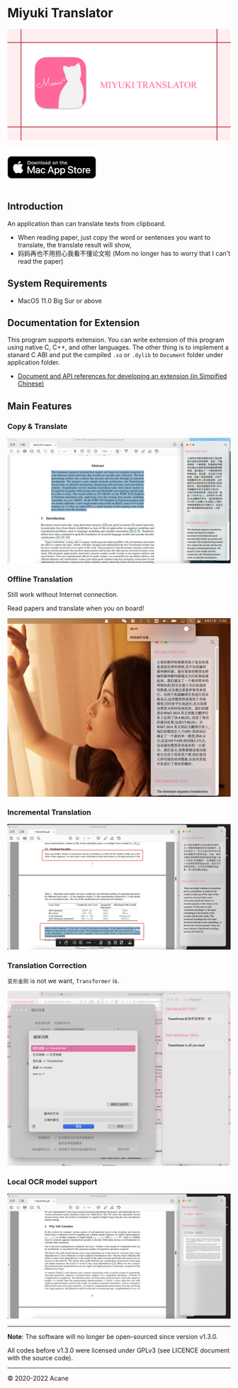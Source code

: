 # Miyuki Translator

<p align="center">
<img src="docs/social.png" ><br/>
</p>
<a href="https://apps.apple.com/cn/app/miyuki%E7%BF%BB%E8%AF%91%E5%99%A8/id1548115311"><img src="docs/download-from-appstore.png" width="200"/></a>

## Introduction

An application than can translate texts from clipboard.

* When reading paper, just copy the word or sentenses you want to translate, the translate result will show,
* 妈妈再也不用担心我看不懂论文啦 (Mom no longer has to worry that I can't read the paper)

## System Requirements
* MacOS 11.0 Big Sur or above

## Documentation for Extension

This program supports extension. You can write extension of this program using native C, C++, and other languages. The other thing is 
to implement a stanard C ABI and put the compiled `.so` or `.dylib` to `Document` folder under application folder.

* <a href="docs/documentation_write_extension.md">Document and API references for developing an extension (in Simpified Chinese)</a>

## Main Features

### Copy & Translate

<img src="docs/example.png" alt="drawing" >

### Offline Translation

Still work without Internet connection.

Read papers and translate when you on board!

<img src="docs/offline_translate.png" alt="offline translation" >

### Incremental Translation

<img src="docs/incremental.png" alt="drawing" >

### Translation Correction

`变形金刚` is not we want, `Transformer` is.

<img src="docs/correction.png" alt="drawing" >

### Local OCR model support

<img src="docs/ocr.png" alt="drawing" >

-------

**Note**: The software will no longer be open-sourced since version v1.3.0.

All codes before v1.3.0 were licensed under GPLv3 (see LICENCE document with the source code). 

-------
&copy; 2020-2022 Acane
